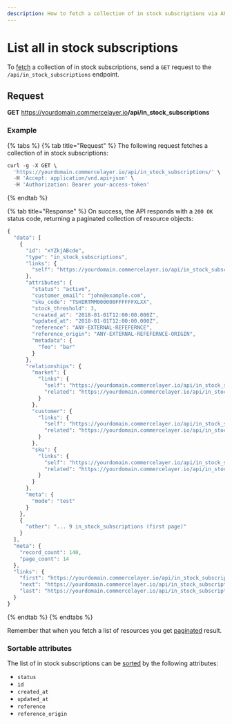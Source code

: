 ```yaml
---
description: How to fetch a collection of in stock subscriptions via API
---
```


# List all in stock subscriptions

To <a href="https://docs.commercelayer.io/developers/fetching-resources" target="_blank">fetch</a> a collection of in stock subscriptions, send a `GET` request to the `/api/in_stock_subscriptions` endpoint.

## Request

**GET** https://yourdomain.commercelayer.io<b>/api/in_stock_subscriptions</b>

### **Example**

{% tabs %}
{% tab title="Request" %}
The following request fetches a collection of in stock subscriptions:

```javascript
curl -g -X GET \
  'https://yourdomain.commercelayer.io/api/in_stock_subscriptions/' \
  -H 'Accept: application/vnd.api+json' \
  -H 'Authorization: Bearer your-access-token'
```
{% endtab %}

{% tab title="Response" %}
On success, the API responds with a `200 OK` status code, returning a paginated collection of resource objects:

```javascript
{
  "data": [
    {
      "id": "xYZkjABcde",
      "type": "in_stock_subscriptions",
      "links": {
        "self": "https://yourdomain.commercelayer.io/api/in_stock_subscriptions/xYZkjABcde"
      },
      "attributes": {
        "status": "active",
        "customer_email": "john@example.com",
        "sku_code": "TSHIRTMM000000FFFFFFXLXX",
        "stock_threshold": 3,
        "created_at": "2018-01-01T12:00:00.000Z",
        "updated_at": "2018-01-01T12:00:00.000Z",
        "reference": "ANY-EXTERNAL-REFEFERNCE",
        "reference_origin": "ANY-EXTERNAL-REFEFERNCE-ORIGIN",
        "metadata": {
          "foo": "bar"
        }
      },
      "relationships": {
        "market": {
          "links": {
            "self": "https://yourdomain.commercelayer.io/api/in_stock_subscriptions/xYZkjABcde/relationships/market",
            "related": "https://yourdomain.commercelayer.io/api/in_stock_subscriptions/xYZkjABcde/market"
          }
        },
        "customer": {
          "links": {
            "self": "https://yourdomain.commercelayer.io/api/in_stock_subscriptions/xYZkjABcde/relationships/customer",
            "related": "https://yourdomain.commercelayer.io/api/in_stock_subscriptions/xYZkjABcde/customer"
          }
        },
        "sku": {
          "links": {
            "self": "https://yourdomain.commercelayer.io/api/in_stock_subscriptions/xYZkjABcde/relationships/sku",
            "related": "https://yourdomain.commercelayer.io/api/in_stock_subscriptions/xYZkjABcde/sku"
          }
        }
      },
      "meta": {
        "mode": "test"
      }
    },
    {
      "other": "... 9 in_stock_subscriptions (first page)"
    }
  ],
  "meta": {
    "record_count": 140,
    "page_count": 14
  },
  "links": {
    "first": "https://yourdomain.commercelayer.io/api/in_stock_subscriptions?page[number]=1&page[size]=10",
    "next": "https://yourdomain.commercelayer.io/api/in_stock_subscriptions?page[number]=2&page[size]=10",
    "last": "https://yourdomain.commercelayer.io/api/in_stock_subscriptions?page[number]=14&page[size]=10"
  }
}
```
{% endtab %}
{% endtabs %}

Remember that when you fetch a list of resources you get <a href="https://docs.commercelayer.io/developers/pagination" target="_blank">paginated</a> result.

### Sortable attributes

The list of in stock subscriptions can be <a href="https://docs.commercelayer.io/developers/sorting-results" target="_blank">sorted</a> by the following attributes:

* `status`
* `id`
* `created_at`
* `updated_at`
* `reference`
* `reference_origin`

